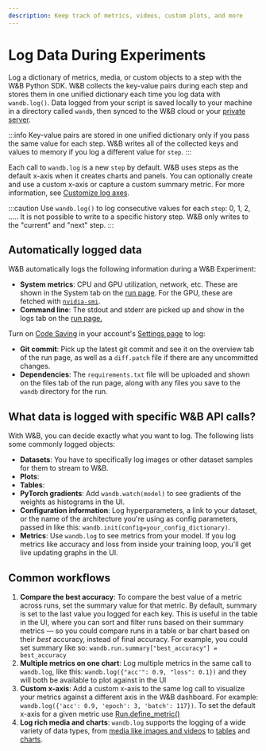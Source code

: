 ```yaml
---
description: Keep track of metrics, videos, custom plots, and more
---
```


# Log Data During Experiments

<head>
  <title>Log Data in W&B Experiments</title>
</head>

Log a dictionary of metrics, media, or custom objects to a step with the W&B Python SDK. W&B collects the key-value pairs during each step and stores them in one unified dictionary each time you log data with `wandb.log()`. Data logged from your script is saved locally to your machine in a directory called `wandb`, then synced to the W&B cloud or your [private server](../../hosting/intro.md). 

:::info
Key-value pairs are stored in one unified dictionary only if you pass the same value for each step. W&B writes all of the collected keys and values to memory if you log a different value for `step`.
:::

Each call to `wandb.log` is a new `step` by default. W&B uses steps as the default x-axis when it creates charts and panels. You can optionally create and use a custom x-axis or capture a custom summary metric. For more information, see [Customize log axes](./customize-logging-axes.md).

<!-- [INSERT BETTER EXAMPLE] -->
<!-- If you want to log to a single history step from lots of different places in your code you can pass a step index to `wandb.log()` as follows:

```python
wandb.log({'loss': 0.2}, step=step)
``` -->

<!-- [INSERT EXAMPLE] -->

:::caution
Use `wandb.log()` to log consecutive values for each `step`: 0, 1, 2, ..... It is not possible to write to a specific history step. W&B only writes to the "current" and "next" step.
:::

<!-- You can set `commit=False` in `wandb.log` to accumulate metrics, just be sure to eventually call `wandb.log` with `commit=True` (the default) to persist the metrics.

```python
wandb.log({'loss': 0.2}, commit=False)
# Somewhere else when I'm ready to report this step:
wandb.log({'accuracy': 0.8})
``` -->


## Automatically logged data

W&B automatically logs the following information during a W&B Experiment:

* **System metrics**: CPU and GPU utilization, network, etc. These are shown in the System tab on the [run page](../../app/pages/run-page.md). For the GPU, these are fetched with [`nvidia-smi`](https://developer.nvidia.com/nvidia-system-management-interface).
* **Command line**: The stdout and stderr are picked up and show in the logs tab on the [run page.](../../app/pages/run-page.md)

Turn on [Code Saving](http://wandb.me/code-save-colab) in your account's [Settings page](https://wandb.ai/settings) to log:

* **Git commit**: Pick up the latest git commit and see it on the overview tab of the run page, as well as a `diff.patch` file if there are any uncommitted changes.
* **Dependencies**: The `requirements.txt` file will be uploaded and shown on the files tab of the run page, along with any files you save to the `wandb` directory for the run.


## What data is logged with specific W&B API calls?

With W&B, you can decide exactly what you want to log. The following lists some commonly logged objects:

* **Datasets**: You have to specifically log images or other dataset samples for them to stream to W&B.
* **Plots**:
* **Tables**:
* **PyTorch gradients**: Add `wandb.watch(model)` to see gradients of the weights as histograms in the UI.
* **Configuration information**: Log hyperparameters, a link to your dataset, or the name of the architecture you're using as config parameters, passed in like this: `wandb.init(config=your_config_dictionary)`.
* **Metrics**: Use `wandb.log` to see metrics from your model. If you log metrics like accuracy and loss from inside your training loop, you'll get live updating graphs in the UI.

<!-- ### Example Usage

```python
wandb.log({"loss": 0.314, "epoch": 5,
           "inputs": wandb.Image(inputs),
           "logits": wandb.Histogram(ouputs),
           "captions": wandb.Html(captions)})
``` -->


## Common workflows

1. **Compare the best accuracy**: To compare the best value of a metric across runs, set the summary value for that metric. By default, summary is set to the last value you logged for each key. This is useful in the table in the UI, where you can sort and filter runs based on their summary metrics — so you could compare runs in a table or bar chart based on their _best_ accuracy, instead of final accuracy. For example, you could set summary like so: `wandb.run.summary["best_accuracy"] = best_accuracy`
2. **Multiple metrics on one chart**: Log multiple metrics in the same call to `wandb.log`, like this: `wandb.log({"acc'": 0.9, "loss": 0.1})` and they will both be available to plot against in the UI
3. **Custom x-axis**: Add a custom x-axis to the same log call to visualize your metrics against a different axis in the W&B dashboard. For example: `wandb.log({'acc': 0.9, 'epoch': 3, 'batch': 117})`. To set the default x-axis for a given metric use [Run.define\_metric()](https://docs.wandb.ai/ref/python/run#define\_metric)
4. **Log rich media and charts**: `wandb.log` supports the logging of a wide variety of data types, from [media like images and videos](./media) to [tables](../../data-vis/log-tables) and [charts](./plots).



